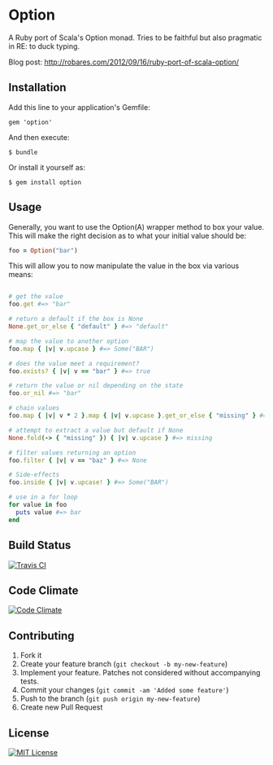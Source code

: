# Option

A Ruby port of Scala's Option monad. Tries to be faithful
but also pragmatic in RE: to duck typing.

Blog post: http://robares.com/2012/09/16/ruby-port-of-scala-option/

## Installation

Add this line to your application's Gemfile:

    gem 'option'

And then execute:

    $ bundle

Or install it yourself as:

    $ gem install option

## Usage

Generally, you want to use the Option(A) wrapper method to box
your value. This will make the right decision as to what your initial
value should be:

```ruby
foo = Option("bar")
```

This will allow you to now manipulate the value in the box via various means:

```ruby

# get the value
foo.get #=> "bar"

# return a default if the box is None
None.get_or_else { "default" } #=> "default"

# map the value to another option
foo.map { |v| v.upcase } #=> Some("BAR")

# does the value meet a requirement?
foo.exists? { |v| v == "bar" } #=> true

# return the value or nil depending on the state
foo.or_nil #=> "bar"

# chain values
foo.map { |v| v * 2 }.map { |v| v.upcase }.get_or_else { "missing" } #=> BARBAR

# attempt to extract a value but default if None
None.fold(-> { "missing" }) { |v| v.upcase } #=> missing

# filter values returning an option
foo.filter { |v| v == "baz" } #=> None

# Side-effects
foo.inside { |v| v.upcase! } #=> Some("BAR")

# use in a for loop
for value in foo
  puts value #=> bar
end
```

## Build Status
[![Travis CI](https://secure.travis-ci.org/rares/option.png)](http://travis-ci.org/rares/option)

## Code Climate
[![Code Climate](https://codeclimate.com/github/rares/option.png)](https://codeclimate.com/github/rares/option)

## Contributing

1. Fork it
2. Create your feature branch (`git checkout -b my-new-feature`)
3. Implement your feature. Patches not considered without accompanying tests.
4. Commit your changes (`git commit -am 'Added some feature'`)
5. Push to the branch (`git push origin my-new-feature`)
6. Create new Pull Request

## License
[![MIT License](http://rares.mit-license.org/)](http://rares.mit-license.org/)
